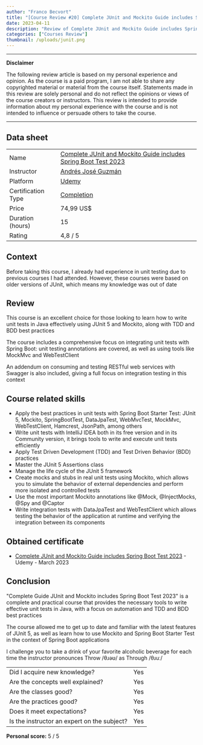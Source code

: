```yaml
---
author: "Franco Becvort"
title: "[Course Review #20] Complete JUnit and Mockito Guide includes Spring Boot Test 2023"
date: 2023-04-11
description: "Review of Complete JUnit and Mockito Guide includes Spring Boot Test 2023"
categories: ["Courses Review"]
thumbnail: /uploads/junit.png
---
```


---

**Disclaimer**

The following review article is based on my personal experience and opinion. As the course is a paid program, I am not able to share any copyrighted material or material from the course itself. Statements made in this review are solely personal and do not reflect the opinions or views of the course creators or instructors. This review is intended to provide information about my personal experience with the course and is not intended to influence or persuade others to take the course.

---

## Data sheet

|                    |                                                                                                                                                |
| ------------------ | ---------------------------------------------------------------------------------------------------------------------------------------------- |
| Name               | [Complete JUnit and Mockito Guide includes Spring Boot Test 2023](https://www.udemy.com/course/curso-completo-junit-mockito-spring-boot-test/) |
| Instructor         | [Andrés José Guzmán](https://www.linkedin.com/in/andresguzf/)                                                                                  |
| Platform           | [Udemy](https://www.udemy.com/)                                                                                                                |
| Certification Type | [Completion](https://support.udemy.com/hc/en-us/sections/360011037194-Certificates-of-Completion)                                              |
| Price              | 74,99 US$                                                                                                                                      |
| Duration \(hours\) | 15                                                                                                                                             |
| Rating             | 4,8 / 5                                                                                                                                        |

## Context

Before taking this course, I already had experience in unit testing due to previous courses I had attended. However, these courses were based on older versions of JUnit, which means my knowledge was out of date

## Review

This course is an excellent choice for those looking to learn how to write unit tests in Java effectively using JUnit 5 and Mockito, along with TDD and BDD best practices

The course includes a comprehensive focus on integrating unit tests with Spring Boot: unit testing annotations are covered, as well as using tools like MockMvc and WebTestClient

An addendum on consuming and testing RESTful web services with Swagger is also included, giving a full focus on integration testing in this context

## Course related skills

- Apply the best practices in unit tests with Spring Boot Starter Test: JUnit 5, Mockito, SpringBootTest, DataJpaTest, WebMvcTest, MockMvc, WebTestClient, Hamcrest, JsonPath, among others
- Write unit tests with IntelliJ IDEA both in its free version and in its Community version, it brings tools to write and execute unit tests efficiently
- Apply Test Driven Development (TDD) and Test Driven Behavior (BDD) practices
- Master the JUnit 5 Assertions class
- Manage the life cycle of the JUnit 5 framework
- Create mocks and stubs in real unit tests using Mockito, which allows you to simulate the behavior of external dependencies and perform more isolated and controlled tests
- Use the most important Mockito annotations like @Mock, @InjectMocks, @Spy and @Captor
- Write integration tests with DataJpaTest and WebTestClient which allows testing the behavior of the application at runtime and verifying the integration between its components

## Obtained certificate

- [Complete JUnit and Mockito Guide includes Spring Boot Test 2023](https://udemy-certificate.s3.amazonaws.com/pdf/UC-9eac9747-882e-47b5-bc94-2c8007fd15b6.pdf) - Udemy - March 2023

## Conclusion

"Complete Guide JUnit and Mockito includes Spring Boot Test 2023" is a complete and practical course that provides the necessary tools to write effective unit tests in Java, with a focus on automation and TDD and BDD best practices

The course allowed me to get up to date and familiar with the latest features of JUnit 5, as well as learn how to use Mockito and Spring Boot Starter Test in the context of Spring Boot applications

I challenge you to take a drink of your favorite alcoholic beverage for each time the instructor pronounces Throw /θɹəʊ/ as Through /θɹuː/

|                                             |     |
| ------------------------------------------- | --- |
| Did I acquire new knowledge?                | Yes |
| Are the concepts well explained?            | Yes |
| Are the classes good?                       | Yes |
| Are the practices good?                     | Yes |
| Does it meet expectations?                  | Yes |
| Is the instructor an expert on the subject? | Yes |

**Personal score:** 5 / 5
